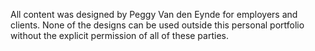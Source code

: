 All content was designed by Peggy Van den Eynde for employers and clients. None of the designs can be used outside this personal portfolio without the explicit permission of all of these parties.
